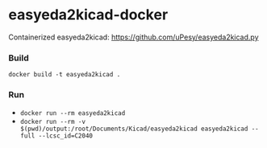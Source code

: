 # easyeda2kicad-docker
Containerized easyeda2kicad: https://github.com/uPesy/easyeda2kicad.py


### Build
`docker build -t easyeda2kicad .`

### Run
* `docker run --rm easyeda2kicad`
* `docker run --rm -v $(pwd)/output:/root/Documents/Kicad/easyeda2kicad easyeda2kicad --full --lcsc_id=C2040`
